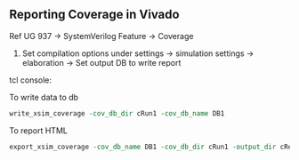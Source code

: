 ## Reporting Coverage in Vivado

Ref UG 937 -> SystemVerilog Feature -> Coverage

1. Set compilation options under settings -> simulation settings -> elaboration -> Set output DB to write report

tcl console:

To write data to db
```tcl
write_xsim_coverage -cov_db_dir cRun1 -cov_db_name DB1
```

To report HTML
```tcl
export_xsim_coverage -cov_db_name DB1 -cov_db_dir cRun1 -output_dir cReport1 -open_html true 
```

